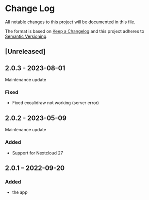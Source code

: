 # Change Log
All notable changes to this project will be documented in this file.

The format is based on [Keep a Changelog](http://keepachangelog.com/)
and this project adheres to [Semantic Versioning](http://semver.org/).

## [Unreleased]

## 2.0.3 - 2023-08-01

Maintenance update

### Fixed

- Fixed excalidraw not working (server error)

## 2.0.2 - 2023-05-09

Maintenance update

### Added

* Support for Nextcloud 27

## 2.0.1 – 2022-09-20
### Added
* the app
